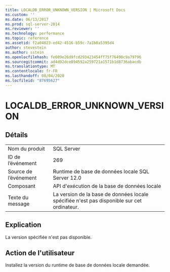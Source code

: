 ```yaml
---
title: LOCALDB_ERROR_UNKNOWN_VERSION | Microsoft Docs
ms.custom: ''
ms.date: 06/13/2017
ms.prod: sql-server-2014
ms.reviewer: ''
ms.technology: performance
ms.topic: reference
ms.assetid: f2a04023-ed42-4516-b59c-7a1b8a5395d4
author: stevestein
ms.author: sstein
ms.openlocfilehash: fe609e26d9fcd293423454ff75f76490c9a79796
ms.sourcegitcommit: ad4d92dce894592a259721a1571b1d8736abacdb
ms.translationtype: MT
ms.contentlocale: fr-FR
ms.lasthandoff: 08/04/2020
ms.locfileid: "87695627"
---
```

# <a name="localdb_error_unknown_version"></a>LOCALDB_ERROR_UNKNOWN_VERSION
    
## <a name="details"></a>Détails  
  
|||  
|-|-|  
|Nom du produit|SQL Server|  
|ID de l’événement|269|  
|Source de l’événement|Runtime de base de données locale SQL Server 12.0|  
|Composant|API d'exécution de la base de données locale|  
|Texte du message|La version de la base de données locale spécifiée n'est pas disponible sur cet ordinateur.|  
  
## <a name="explanation"></a>Explication  
 La version spécifiée n'est pas disponible.  
  
## <a name="user-action"></a>Action de l'utilisateur  
 Installez la version du runtime de base de données locale demandée.  
  
  
